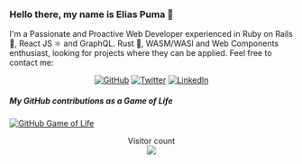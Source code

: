### Hello there, my name is Elias Puma 👋
I'm a Passionate and Proactive Web Developer experienced in Ruby on Rails 💎, React JS ⚛ and GraphQL. Rust 🦀, WASM/WASI and Web Components enthusiast, looking for projects where they can be applied. Feel free to contact me:

<p align="center">
	<a href="https://github.com/puma3"><img src="https://img.shields.io/github/followers/puma3.svg?label=GitHub&style=social" alt="GitHub"></a>
	<a href="https://twitter.com/epuma3"><img src="https://img.shields.io/twitter/follow/epuma3?label=Twitter&style=social" alt="Twitter"></a>
	<a href="https://www.linkedin.com/in/elias.puma"><img src="https://img.shields.io/badge/LinkedIn--_.svg?style=social&logo=linkedin" alt="LinkedIn"></a>
</p>

##### My GitHub contributions as a Game of Life
[![GitHub Game of Life](https://github4life.herokuapp.com/puma3.gif?z=6)](https://github4life.herokuapp.com/puma3)

<!--
**puma3/puma3** is a ✨ _special_ ✨ repository because its `README.md` (this file) appears on your GitHub profile.

Here are some ideas to get you started:

- 🔭 I’m currently working on ...
- 🌱 I’m currently learning ...
- 👯 I’m looking to collaborate on ...
- 🤔 I’m looking for help with ...
- 💬 Ask me about ...
- 📫 How to reach me: ...
- 😄 Pronouns: ...
- ⚡ Fun fact: ...
-->

<p align="center"> 
  Visitor count<br>
  <img src="https://profile-counter.glitch.me/puma3/count.svg" />
</p>
